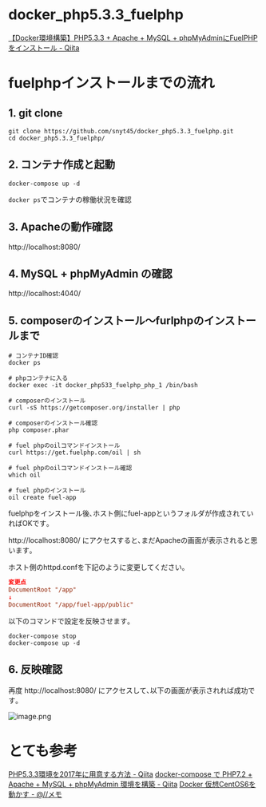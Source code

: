 # docker_php5.3.3_fuelphp
[【Docker環境構築】PHP5\.3\.3 \+ Apache \+ MySQL \+ phpMyAdminにFuelPHPをインストール \- Qiita](https://qiita.com/snyt45/items/b54ce2ac5be2a474d9b6)

# fuelphpインストールまでの流れ
## 1. git clone
```
git clone https://github.com/snyt45/docker_php5.3.3_fuelphp.git
cd docker_php5.3.3_fuelphp/
```

## 2. コンテナ作成と起動
```
docker-compose up -d
```
`docker ps`でコンテナの稼働状況を確認

## 3. Apacheの動作確認
http://localhost:8080/

## 4. MySQL + phpMyAdmin の確認
http://localhost:4040/

## 5. composerのインストール～furlphpのインストールまで
```
# コンテナID確認
docker ps

# phpコンテナに入る
docker exec -it docker_php533_fuelphp_php_1 /bin/bash

# composerのインストール
curl -sS https://getcomposer.org/installer | php

# composerのインストール確認
php composer.phar

# fuel phpのoilコマンドインストール
curl https://get.fuelphp.com/oil | sh

# fuel phpのoilコマンドインストール確認
which oil

# fuel phpのインストール
oil create fuel-app
```

fuelphpをインストール後､ホスト側にfuel-appというフォルダが作成されていればOKです｡

http://localhost:8080/ にアクセスすると､まだApacheの画面が表示されると思います｡

ホスト側のhttpd.confを下記のように変更してください｡

```httpd.conf
変更点
DocumentRoot "/app"
↓
DocumentRoot "/app/fuel-app/public"
```

以下のコマンドで設定を反映させます｡

```
docker-compose stop
docker-compose up -d
```


## 6. 反映確認
再度 http://localhost:8080/ にアクセスして､以下の画面が表示されれば成功です｡

![image.png](https://qiita-image-store.s3.ap-northeast-1.amazonaws.com/0/163887/584f6e04-8a32-98bf-f696-cad1160af4c6.png)


# とても参考
[PHP5\.3\.3環境を2017年に用意する方法 \- Qiita](https://qiita.com/suin/items/b13df0febf02a61cb5c5)
[docker\-compose で PHP7\.2 \+ Apache \+ MySQL \+ phpMyAdmin 環境を構築 \- Qiita](https://qiita.com/naente_dev/items/d259ea84c172deeff7d8)
[Docker 仮想CentOS6を動かす \- @//メモ](https://hondou.homedns.org/pukiwiki/index.php?Docker%20%B2%BE%C1%DBCentOS6%A4%F2%C6%B0%A4%AB%A4%B9)
